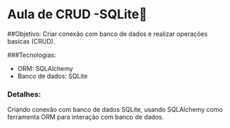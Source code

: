 # Aula de CRUD -SQLite🚨

##Objetivo:
Criar conexão com banco de dados e realizar operações basicas (CRUD).

###Tecnologias:
- ORM: SQLAlchemy
- Banco de dados: SQLite

### Detalhes:
Criando conexão com banco de dados SQLite, usando SQLAlchemy como ferramenta 
ORM para interação com banco de dados.